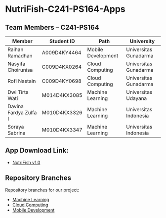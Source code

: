 # NutriFish-C241-PS164-Apps
## Team Members – C241-PS164
| Member    | Student ID    | Path    | University    |
|------------|------------|------------|------------|
| Raihan Ramadhan    | A009D4KY4464 | Mobile Development | Universitas Gunadarma |
| Nasyifa Choirunisa    | C009D4KX0264 | Cloud Computing | Universitas Gunadarma |
| Rofi Nastain   | C009D4KY0698 | Cloud Computing | Universitas Gunadarma |
| Dwi Tirta Wati    | M014D4KX3085 | Machine Learning | Universitas Udayana |
| Davina Fardya Zulfa I    | M010D4KX3326 | Machine Learning | Universitas Indonesia |
| Soraya Sabrina    | M010D4KX3347 | Machine Learning | Universitas Indonesia |


## App Download Link:
- [NutriFish v1.0](https://github.com/NutriFish-C241-PS164/Nutrifish-C241-PS164-MobileDevelopment/releases/download/v1.0/NutriFish-v1.0.apk)


## Repository Branches
Repository branches for our project:
  - [Machine Learning](https://github.com/NutriFish-C241-PS164/Machine-Learning)
  - [Cloud Computing](https://github.com/NutriFish-C241-PS164/API)
  - [Mobile Development](https://github.com/NutriFish-C241-PS164/Nutrifish-C241-PS164-MobileDevelopment)
